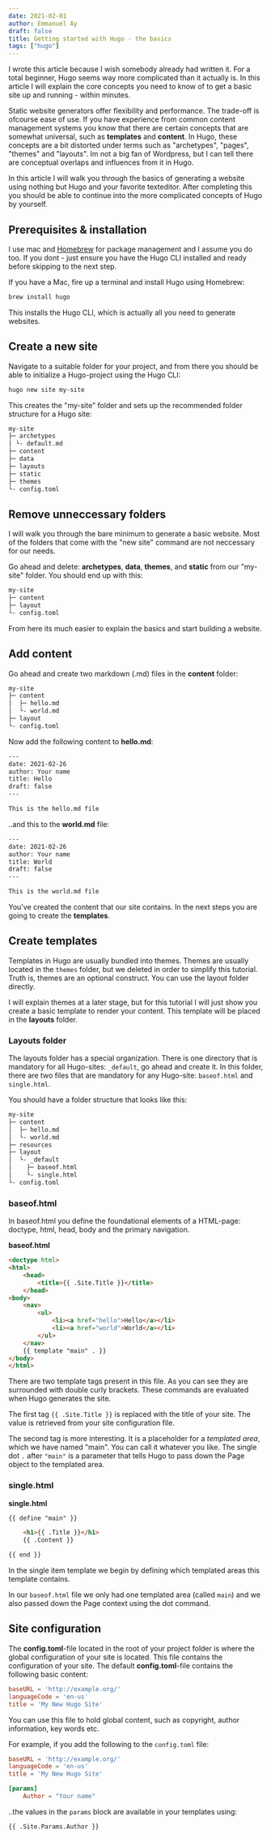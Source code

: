 ```yaml
---
date: 2021-02-01
author: Emmanuel Ay
draft: false
title: Getting started with Hugo - the basics
tags: ["hugo"]
---
```


I wrote this article because I wish somebody already had written it. 
For a total beginner, Hugo seems way more complicated than it actually is. In this article I will explain the core concepts you need to know of to get a basic site up and running - within minutes.

<!--more-->

Static website generators offer flexibility and performance. The trade-off is ofcourse ease of use.
If you have experience from common content management systems you know that there are certain concepts that are somewhat universal, such as **templates** and **content**. In Hugo, these concepts are a bit distorted under terms such as "archetypes", "pages", "themes" and "layouts". Im not a big fan of Wordpress, but I can tell there are conceptual overlaps and influences from it in Hugo. 

In this article I will walk you through the basics of generating a website using nothing but Hugo and your favorite texteditor. After completing this you should be able to continue into the more complicated concepts of Hugo by yourself. 

## Prerequisites & installation

I use mac and [Homebrew](https://brew.sh/) for package management and I assume you do too. 
If you dont - just ensure you have the Hugo CLI installed and ready before skipping to the next step.

If you have a Mac, fire up a terminal and install Hugo using Homebrew:

```sh
brew install hugo
```

This installs the Hugo CLI, which is actually all you need to generate websites. 

## Create a new site

Navigate to a suitable folder for your project, and from there you should be able to initialize a Hugo-project using the Hugo CLI:

```sh
hugo new site my-site
```

This creates the "my-site" folder and sets up the recommended folder structure for a Hugo site:

```sh
my-site
├─ archetypes
│ └- default.md
├─ content
├─ data
├─ layouts
├─ static
├─ themes
└- config.toml
```

## Remove unneccessary folders

I will walk you through the bare minimum to generate a basic website. Most of the folders that come with the "new site" command are not neccessary for our needs.

Go ahead and delete: **archetypes**, **data**, **themes**, and **static** from our "my-site" folder. You should end up with this:

```sh
my-site
├─ content
├─ layout
└- config.toml
```

From here its much easier to explain the basics and start building a website.

## Add content

Go ahead and create two markdown (.md) files in the **content** folder:

```sh
my-site
├─ content
│  ├─ hello.md
│  └- world.md
├─ layout
└- config.toml
```

Now add the following content to **hello.md**:

```sh
---
date: 2021-02-26
author: Your name
title: Hello
draft: false
---

This is the hello.md file
```
..and this to the **world.md** file:

```sh
---
date: 2021-02-26
author: Your name
title: World
draft: false
---

This is the world.md file
```

You've created the content that our site contains. In the next steps you are going to create the **templates**.

## Create templates

Templates in Hugo are usually bundled into themes. Themes are usually located in the `themes` folder, but we deleted in order to simplify this tutorial. Truth is, themes are an optional construct. You can use the layout folder directly.

I will explain themes at a later stage, but for this tutorial I will just show you create a basic template to render your content. This template will be placed in the **layouts** folder.

### Layouts folder

The layouts folder has a special organization. 
There is one directory that is mandatory for all Hugo-sites: `_default`, go ahead and create it.
In this folder, there are two files that are mandatory for any Hugo-site: `baseof.html` and `single.html`.

You should have a folder structure that looks like this:

```sh
my-site
├─ content
│  ├─ hello.md
│  └- world.md
├─ resources
├─ layout
│  └- _default
│    ├─ baseof.html
│    └- single.html
└- config.toml
```

### baseof.html

In baseof.html you define the foundational elements of a HTML-page: doctype, html, head, body and the primary navigation.

**baseof.html**
```html
<doctype html>
<html>
	<head>
		<title>{{ .Site.Title }}</title>
	</head>
<body>
	<nav>
		<ul>
			<li><a href="hello">Hello</a></li>
			<li><a href="world">World</a></li>
		</ul>
	</nav>
	{{ template "main" . }}
</body>
</html>
```

There are two template tags present in this file. As you can see they are surrounded with double curly brackets. These commands are evaluated when Hugo generates the site.

The first tag `{{ .Site.Title }}` is replaced with the title of your site. The value is retrieved from your site configuration file. 

The second tag is more interesting. 
It is a placeholder for a *templated area*, which we have named "main". You can call it whatever you like. The single dot `.` after `"main"` is a parameter that  tells Hugo to pass down the Page object to the templated area.

### single.html

**single.html**
```html
{{ define "main" }}

	<h1>{{ .Title }}</h1>
	{{ .Content }}

{{ end }}
```

In the single item template we begin by defining which templated areas this template contains.

In our `baseof.html` file we only had one templated area (called `main`) and we also passed down the Page context using the dot command.

## Site configuration

The **config.toml**-file located in the root of your project folder is where the global configuration of your site is located. This file contains the configuration of your site.
The default **config.toml**-file contains the following basic content:

```toml
baseURL = 'http://example.org/'
languageCode = 'en-us'
title = 'My New Hugo Site'
```

You can use this file to hold global content, such as copyright, author information, key words etc.

For example, if you add the following to the `config.toml` file:

```toml
baseURL = 'http://example.org/'
languageCode = 'en-us'
title = 'My New Hugo Site'

[params]
	Author = "Your name"
```

..the values in the `params` block are available in your templates using:

```html
{{ .Site.Params.Author }}
```